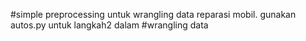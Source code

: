 #simple preprocessing untuk wrangling data reparasi mobil. gunakan autos.py untuk langkah2 dalam #wrangling data
